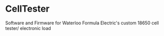 # CellTester
Software and Firmware for Waterloo Formula Electric's custom 18650 cell tester/ electronic load
